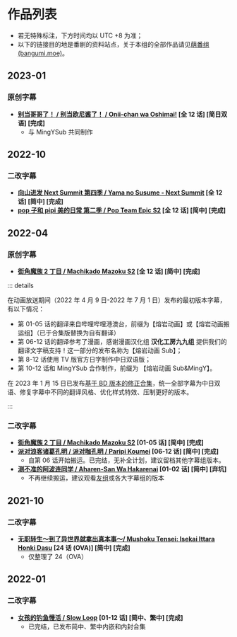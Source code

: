# 作品列表

- 若无特殊标注，下方时间均以 UTC +8 为准；
- 以下的链接目的地是番剧的资料站点，关于本组的全部作品请见[萌番组 (bangumi.moe)](https://bangumi.moe/tag/61f41a5f57d0f000073c6ced)。

## 2023-01

### 原创字幕

- **[别当哥哥了！ / 别当欧尼酱了！ / Onii-chan wa Oshimai!](https://bgm.tv/subject/378862) [全 12 话] [简日双语] [完成]**
  - 与 MingYSub 共同制作

## 2022-10

### 二改字幕

- **[向山进发 Next Summit 第四季 / Yama no Susume - Next Summit](https://bgm.tv/subject/290980) [全 12 话] [简中] [完成]**
- **[pop 子和 pipi 美的日常 第二季 / Pop Team Epic S2](https://bgm.tv/subject/363600) [全 12 话] [简中] [完成]**

## 2022-04

### 原创字幕

- **[街角魔族 2 丁目 / Machikado Mazoku S2](https://bgm.tv/subject/313852) [全 12 话] [简中] [完成]**

::: details

在动画放送期间（2022 年 4 月 9 日-2022 年 7 月 1 日）发布的最初版本字幕，有以下情况：

- 第 01-05 话的翻译来自哔哩哔哩港澳台，前缀为【熔岩动画】或【熔岩动画搬运组】（已于合集版替换为自有翻译）
- 第 06-12 话的翻译参考了漫画，感谢漫画汉化组 **汉化工房九九组** 提供我们的翻译文字稿支持！这一部分的发布名称为【熔岩动画 Sub】；
- 第 8-12 话使用 TV 版官方日字制作中日双语版；
- 第 10-12 话和 MingYSub 合作制作，前缀为 【熔岩动画 Sub&MingY】。

在 2023 年 1 月 15 日已发布[基于 BD 版本的修正合集](https://bangumi.moe/torrent/63c3d25c1bdd670007688204)，统一全部字幕为中日双语、修复字幕中不同的翻译风格、优化样式特效、压制更好的版本。

:::

### 二改字幕

- **[街角魔族 2 丁目 / Machikado Mazoku S2](https://bgm.tv/subject/313852) [01-05 话] [简中] [完成]**
- **[派对浪客诸葛孔明 / 派对咖孔明 / Paripi Koumei](https://bgm.tv/subject/356756) [06-12 话] [简中] [完成]**
  - 自第 06 话开始搬运。已完结，无补全计划，建议留档其他字幕组版本。
- **[测不准的阿波连同学 / Aharen-San Wa Hakarenai](https://bgm.tv/subject/343656) [01-02 话] [简中] [弃坑]**
  - 不再继续搬运，建议观看[友组](https://www.mingysub.top/#/archive?id=_2022-%e6%98%a5%e5%ad%a3)或各大字幕组的版本

## 2021-10

### 二改字幕

- **[无职转生～到了异世界就拿出真本事～/ Mushoku Tensei: Isekai Ittara Honki Dasu](https://bgm.tv/subject/325585) [24 话 (OVA)] [简中] [完成]**
  - 仅整理了 24（OVA）

## 2022-01

### 二改字幕

- **[女孩的钓鱼慢活 / Slow Loop](https://bgm.tv/subject/323626) [01-12 话] [简中、繁中] [完成]**
  - 已完结，已发布简中、繁中内嵌和内封合集
